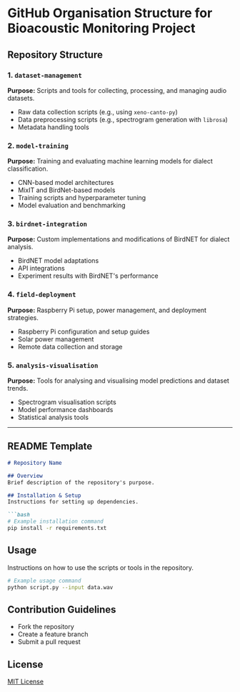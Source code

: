 # GitHub Organisation Structure for Bioacoustic Monitoring Project

## Repository Structure

### 1. `dataset-management`
   **Purpose:** Scripts and tools for collecting, processing, and managing audio datasets.
   - Raw data collection scripts (e.g., using `xeno-canto-py`)
   - Data preprocessing scripts (e.g., spectrogram generation with `librosa`)
   - Metadata handling tools

### 2. `model-training`
   **Purpose:** Training and evaluating machine learning models for dialect classification.
   - CNN-based model architectures
   - MixIT and BirdNet-based models
   - Training scripts and hyperparameter tuning
   - Model evaluation and benchmarking

### 3. `birdnet-integration`
   **Purpose:** Custom implementations and modifications of BirdNET for dialect analysis.
   - BirdNET model adaptations
   - API integrations
   - Experiment results with BirdNET's performance

### 4. `field-deployment`
   **Purpose:** Raspberry Pi setup, power management, and deployment strategies.
   - Raspberry Pi configuration and setup guides
   - Solar power management
   - Remote data collection and storage

### 5. `analysis-visualisation`
   **Purpose:** Tools for analysing and visualising model predictions and dataset trends.
   - Spectrogram visualisation scripts
   - Model performance dashboards
   - Statistical analysis tools

---

## README Template

```markdown
# Repository Name

## Overview
Brief description of the repository's purpose.

## Installation & Setup
Instructions for setting up dependencies.

```bash
# Example installation command
pip install -r requirements.txt
```

## Usage
Instructions on how to use the scripts or tools in the repository.

```bash
# Example usage command
python script.py --input data.wav
```

## Contribution Guidelines
- Fork the repository
- Create a feature branch
- Submit a pull request

## License
[MIT License](LICENSE)
